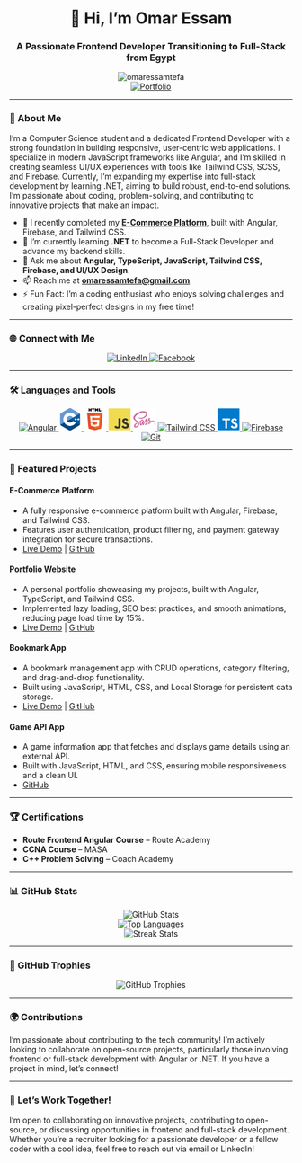 <div align="center">
  <h1>👋 Hi, I’m Omar Essam</h1>
  <h3>A Passionate Frontend Developer Transitioning to Full-Stack from Egypt</h3>
  <img src="https://komarev.com/ghpvc/?username=omaressamtefa&label=Profile%20Views&color=0e75b6&style=flat" alt="omaressamtefa" />
  <br>
  <a href="https://portfolio-lime-eight-84.vercel.app/home">
    <img src="https://img.shields.io/badge/Portfolio-Visit%20My%20Website-1e40af?style=flat-square&logo=google-chrome" alt="Portfolio" />
  </a>
</div>

---

### 🌟 About Me
I’m a Computer Science student and a dedicated Frontend Developer with a strong foundation in building responsive, user-centric web applications. I specialize in modern JavaScript frameworks like Angular, and I’m skilled in creating seamless UI/UX experiences with tools like Tailwind CSS, SCSS, and Firebase. Currently, I’m expanding my expertise into full-stack development by learning .NET, aiming to build robust, end-to-end solutions. I’m passionate about coding, problem-solving, and contributing to innovative projects that make an impact.

- 🔭 I recently completed my **[E-Commerce Platform](https://e-commerce-beta-ten-86.vercel.app/)**, built with Angular, Firebase, and Tailwind CSS.  
- 🌱 I’m currently learning **.NET** to become a Full-Stack Developer and advance my backend skills.  
- 💬 Ask me about **Angular, TypeScript, JavaScript, Tailwind CSS, Firebase, and UI/UX Design**.  
- 📫 Reach me at **omaressamtefa@gmail.com**.  
- ⚡ Fun Fact: I’m a coding enthusiast who enjoys solving challenges and creating pixel-perfect designs in my free time!

---

### 🌐 Connect with Me
<div align="center">
  <a href="https://linkedin.com/in/omar-essam-b9b8882b3" target="_blank">
    <img src="https://raw.githubusercontent.com/rahuldkjain/github-profile-readme-generator/master/src/images/icons/Social/linked-in-alt.svg" alt="LinkedIn" height="30" width="40" />
  </a>
  <a href="https://fb.com/omar essam" target="_blank">
    <img src="https://raw.githubusercontent.com/rahuldkjain/github-profile-readme-generator/master/src/images/icons/Social/facebook.svg" alt="Facebook" height="30" width="40" />
  </a>
</div>

---

### 🛠️ Languages and Tools
<div align="center">
  <a href="https://angular.io" target="_blank" rel="noreferrer">
    <img src="https://angular.io/assets/images/logos/angular/angular.svg" alt="Angular" width="40" height="40"/>
  </a>
  
  <a href="https://www.w3schools.com/cpp/" target="_blank" rel="noreferrer">
    <img src="https://raw.githubusercontent.com/devicons/devicon/master/icons/cplusplus/cplusplus-original.svg" alt="C++" width="40" height="40"/>
  </a>
  <a href="https://www.w3.org/html/" target="_blank" rel="noreferrer">
    <img src="https://raw.githubusercontent.com/devicons/devicon/master/icons/html5/html5-original-wordmark.svg" alt="HTML5" width="40" height="40"/>
  </a>
  <a href="https://developer.mozilla.org/en-US/docs/Web/JavaScript" target="_blank" rel="noreferrer">
    <img src="https://raw.githubusercontent.com/devicons/devicon/master/icons/javascript/javascript-original.svg" alt="JavaScript" width="40" height="40"/>
  </a>
  <a href="https://sass-lang.com" target="_blank" rel="noreferrer">
    <img src="https://raw.githubusercontent.com/devicons/devicon/master/icons/sass/sass-original.svg" alt="Sass" width="40" height="40"/>
  </a>
  <a href="https://tailwindcss.com/" target="_blank" rel="noreferrer">
    <img src="https://www.vectorlogo.zone/logos/tailwindcss/tailwindcss-icon.svg" alt="Tailwind CSS" width="40" height="40"/>
  </a>
  <a href="https://www.typescriptlang.org/" target="_blank" rel="noreferrer">
    <img src="https://raw.githubusercontent.com/devicons/devicon/master/icons/typescript/typescript-original.svg" alt="TypeScript" width="40" height="40"/>
  </a>
  <a href="https://firebase.google.com/" target="_blank" rel="noreferrer">
    <img src="https://www.vectorlogo.zone/logos/firebase/firebase-icon.svg" alt="Firebase" width="40" height="40"/>
  </a>
  <a href="https://git-scm.com/" target="_blank" rel="noreferrer">
    <img src="https://www.vectorlogo.zone/logos/git-scm/git-scm-icon.svg" alt="Git" width="40" height="40"/>
  </a>
</div>

---

### 🚀 Featured Projects
#### E-Commerce Platform
- A fully responsive e-commerce platform built with Angular, Firebase, and Tailwind CSS.  
- Features user authentication, product filtering, and payment gateway integration for secure transactions.  
- [Live Demo](https://e-commerce-beta-ten-86.vercel.app/) | [GitHub](https://github.com/omaressamtefa/e-commerce)

#### Portfolio Website
- A personal portfolio showcasing my projects, built with Angular, TypeScript, and Tailwind CSS.  
- Implemented lazy loading, SEO best practices, and smooth animations, reducing page load time by 15%.  
- [Live Demo](https://portfolio-lime-eight-84.vercel.app/home) | [GitHub](https://github.com/omaressamtefa/portfolio)

#### Bookmark App
- A bookmark management app with CRUD operations, category filtering, and drag-and-drop functionality.  
- Built using JavaScript, HTML, CSS, and Local Storage for persistent data storage.  
- [Live Demo](https://bookmark-beta-jet.vercel.app/) | [GitHub](https://github.com/omaressamtefa/bookmark-app)

#### Game API App
- A game information app that fetches and displays game details using an external API.  
- Built with JavaScript, HTML, and CSS, ensuring mobile responsiveness and a clean UI.  
- [GitHub](https://github.com/omaressamtefa/game-api)

---

### 🏆 Certifications
- **Route Frontend Angular Course** – Route Academy  
- **CCNA Course** – MASA  
- **C++ Problem Solving** – Coach Academy  

---

### 📊 GitHub Stats
<div align="center">
  <img src="https://github-readme-stats.vercel.app/api?username=omaressamtefa&show_icons=true&locale=en&theme=radical" alt="GitHub Stats" />
  <br>
  <img src="https://github-readme-stats.vercel.app/api/top-langs?username=omaressamtefa&show_icons=true&locale=en&layout=compact&theme=radical" alt="Top Languages" />
  <br>
  <img src="https://github-readme-streak-stats.herokuapp.com/?user=omaressamtefa&theme=radical" alt="Streak Stats" />
</div>

---

### 🏅 GitHub Trophies
<div align="center">
  <img src="https://github-profile-trophy.vercel.app/?username=omaressamtefa&theme=radical&margin-w=15" alt="GitHub Trophies" />
</div>

---

### 🌍 Contributions
I’m passionate about contributing to the tech community! I’m actively looking to collaborate on open-source projects, particularly those involving frontend or full-stack development with Angular or .NET. If you have a project in mind, let’s connect!

---

### 🤝 Let’s Work Together!
I’m open to collaborating on innovative projects, contributing to open-source, or discussing opportunities in frontend and full-stack development. Whether you’re a recruiter looking for a passionate developer or a fellow coder with a cool idea, feel free to reach out via email or LinkedIn!
